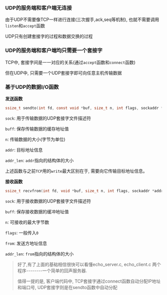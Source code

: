 ### UDP的服务端和客户端无连接

由于UDP不需要像TCP一样进行连接(三次握手,ack,seq等机制), 也就不需要调用```listen```和```accept```函数

UDP只有创建套接字的过程和数据交换的过程

### UDP的服务端和客户端均只需要一个套接字

TCP中, 套接字间是一一对应的关系(通过```accept```函数和```connect```函数)

但在UDP中, 只需要一个UDP套接字即可向任意主机传输数据

### 基于UDP的数据I/O函数

**发送函数**

```c
ssize_t sendto(int fd, const void *buf, size_t n, int flags, sockaddr *addr, socklen_t addr_len)    
```

```sock```:  用于传输数据的UDP套接字文件描述符

```buff```: 保存传输数据的缓存地址值

```n```: 传输数据的大小(字节为单位)

```addr```: 目标地址信息

```addr_len```: ```addr```指向的结构体的大小

上述函数与之前```TCP```用的```write```最大区别在于, 需要向它传输目标地址信息。

**接收函数**

```c
ssize_t recvfrom(int fd, void *buf, size_t n, int flags, sockaddr *addr, socklen_t *addr_len)
```

```sock```: 用于接收数据的UDP套接字文件描述符

```buff```: 保存接收数据的缓冲地址值

```n```: 可接收的最大字节数

```flags```: 一般传入```0```

```from```: 发送方地址信息

```addr_len```: ```from```指向的结构体的大小



>   好了,有了上面的基础相信很快可以看懂echo_server.c, echo_client.c 两个程序--------一个简单的回声服务器.
>
>   值得一提的是, 客户端代码中, TCP套接字通过connect函数自动分配IP地址和端口号, UDP套接字则是在sendto函数中自动分配
